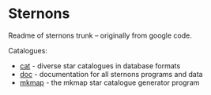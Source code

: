 # Sternons

Readme of sternons trunk – originally from google code.

Catalogues:

* [cat] - diverse star catalogues in database formats
* [doc] - documentation for all sternons programs and data
* [mkmap] - the mkmap star catalogue generator program

[cat]: cat/dir.md
[doc]: doc/dir.md
[mkmap]: mkmap/dir.md
